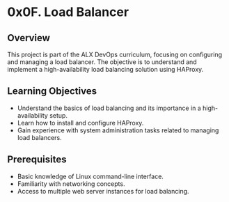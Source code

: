 # 0x0F. Load Balancer

## Overview
This project is part of the ALX DevOps curriculum, focusing on configuring and managing a load balancer. The objective is to understand and implement a high-availability load balancing solution using HAProxy.



## Learning Objectives
- Understand the basics of load balancing and its importance in a high-availability setup.
- Learn how to install and configure HAProxy.
- Gain experience with system administration tasks related to managing load balancers.

## Prerequisites
- Basic knowledge of Linux command-line interface.
- Familiarity with networking concepts.
- Access to multiple web server instances for load balancing.


